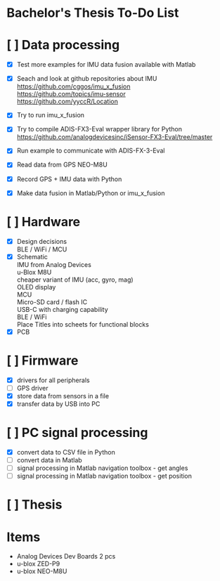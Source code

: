 # Bachelor's Thesis To-Do List

# [ ] Data processing
   - [X] Test more examples for IMU data fusion available with Matlab
   - [X] Seach and look at github repositories about IMU \
            https://github.com/cggos/imu_x_fusion \
            https://github.com/topics/imu-sensor \
            https://github.com/yyccR/Location
   
   - [X] Try to run imu_x_fusion

   - [X] Try to compile ADIS-FX3-Eval wrapper library for Python \
        https://github.com/analogdevicesinc/iSensor-FX3-Eval/tree/master

   - [X] Run example to communicate with ADIS-FX-3-Eval
   - [X] Read data from GPS NEO-M8U
   - [X] Record GPS + IMU data with Python
   - [X] Make data fusion in Matlab/Python or imu_x_fusion
 
# [ ] Hardware
   - [X] Design decisions \
         BLE / WiFi / MCU
   - [X] Schematic \
            IMU from Analog Devices \
            u-Blox M8U \
            cheaper variant of IMU (acc, gyro, mag) \
            OLED display \
            MCU \
            Micro-SD card / flash IC \
            USB-C with charging capability \
            BLE / WiFi \
            Place Titles into scheets for functional blocks
   - [X] PCB

# [ ] Firmware
   - [X] drivers for all peripherals
   - [ ] GPS driver
   - [X] store data from sensors in a file
   - [X] transfer data by USB into PC

# [ ] PC signal processing
   - [X] convert data to CSV file in Python
   - [ ] convert data in Matlab
   - [ ] signal processing in Matlab navigation toolbox - get angles
   - [ ] signal processing in Matlab navigation toolbox - get position

# [ ] Thesis

# Items
 - Analog Devices Dev Boards 2 pcs
 - u-blox ZED-P9
 - u-blox NEO-M8U
